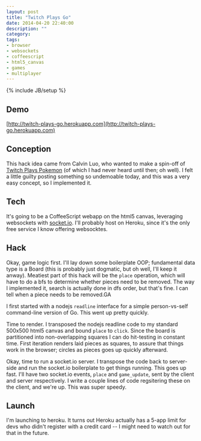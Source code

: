 ```yaml
---
layout: post
title: "Twitch Plays Go"
date: 2014-04-20 22:40:00
description: ""
category: 
tags:
- browser
- websockets
- coffeescript
- html5_canvas
- games
- multiplayer
---
```

{% include JB/setup %}

## Demo
[http://twitch-plays-go.herokuapp.com](http://twitch-plays-go.herokuapp.com)

## Conception
This hack idea came from Calvin Luo, who wanted to make a spin-off of [Twitch Plays Pokemon][tpokemon] (of which I had never heard until then; oh well). I felt a little guilty posting something so undemoable today, and this was a very easy concept, so I implemented it.
<!--more-->

## Tech
It's going to be a CoffeeScript webapp on the html5 canvas, leveraging websockets with [socket.io][socketio]. I'll probably host on Heroku, since it's the only free service I know offering websocktes.

## Hack
Okay, game logic first. I'll lay down some boilerplate OOP; fundamental data type is a Board (this is probably just dogmatic, but oh well, I'll keep it anway). Meatiest part of this hack will be the `place` operation, which will have to do a bfs to determine whether pieces need to be removed. The way I implemented it, search is actually done in dfs order, but that's fine. I can tell when a piece needs to be removed.GA

I first started with a nodejs `readline` interface for a simple person-vs-self command-line version of Go. This went up pretty quickly.

Time to render. I transposed the nodejs readline code to my standard 500x500 html5 canvas and bound `place` to `click`. Since the board is partitioned into non-overlapping squares I can do hit-testing in constant time. First iteration renders laid pieces as squares, to assure that things work in the browser; circles as pieces goes up quickly afterward.

Okay, time to run a socket.io server. I transpose the code back to server-side and run the socket.io boilerplate to get things running. This goes up fast. I'll have two socket.io events, `place` and `game_update`, sent by the client and server respectively. I write a couple lines of code regsitering these on the client, and we're up. This was super speedy.

## Launch
I'm launching to heroku. It turns out Heroku actually has a 5-app limit for devs who didn't register with a credit card -- I might need to watch out for that in the future.

[socketio]: http://socket.io/#home
[tpokemon]: http://www.twitch.tv/twitchplayspokemon
